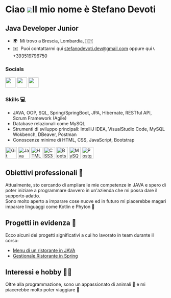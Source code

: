 Ciao ![](https://user-images.githubusercontent.com/18350557/176309783-0785949b-9127-417c-8b55-ab5a4333674e.gif)Il mio nome è Stefano Devoti
======================================================================================================================================

Java Developer Junior
---------------------

* 🌍  Mi trovo a Brescia, Lombardia, :it:
* ✉️  Puoi contattarmi qui [stefanodevoti.dev@gmail.com](mailto:stefanodevoti.dev@gmail.com) oppure qui 📞 +393519796750

### Socials
<p align="left"> <a href="https://discord.com/users/stefanodevoti" target="_blank" rel="noreferrer"><img src="https://raw.githubusercontent.com/danielcranney/readme-generator/main/public/icons/socials/discord.svg" width="32" height="32" /></a> <a href="https://www.github.com/fefo92" target="_blank" rel="noreferrer"><img src="https://raw.githubusercontent.com/danielcranney/readme-generator/main/public/icons/socials/github.svg" width="32" height="32" /></a> <a href="https://www.linkedin.com/in/stefano-sd-devoti/" target="_blank" rel="noreferrer"><img src="https://raw.githubusercontent.com/danielcranney/readme-generator/main/public/icons/socials/linkedin.svg" width="32" height="32" /></a></p>

### Skills 💻
- JAVA, OOP, SQL, Spring/SpringBoot, JPA, Hibernate, RESTful API, Scrum Framework (Agile)
- Database relazionali come MySQL
- Strumenti di sviluppo principali: IntelliJ IDEA, VisualStudio Code, MySQL Wokbench, DBeaver, Postman
- Conoscenze minime di HTML, CSS, JavaScript, Bootstrap

<p align="left">
<a href="https://git-scm.com/" target="_blank" rel="noreferrer"><img src="https://raw.githubusercontent.com/danielcranney/readme-generator/main/public/icons/skills/git-colored.svg" width="36" height="36" alt="Git" /></a>
<a href="https://www.oracle.com/java/" target="_blank" rel="noreferrer"><img src="https://raw.githubusercontent.com/danielcranney/readme-generator/main/public/icons/skills/java-colored.svg" width="36" height="36" alt="Java" /></a>
<a href="https://developer.mozilla.org/en-US/docs/Glossary/HTML5" target="_blank" rel="noreferrer"><img src="https://raw.githubusercontent.com/danielcranney/readme-generator/main/public/icons/skills/html5-colored.svg" width="36" height="36" alt="HTML5" /></a>
<a href="https://www.w3.org/TR/CSS/#css" target="_blank" rel="noreferrer"><img src="https://raw.githubusercontent.com/danielcranney/readme-generator/main/public/icons/skills/css3-colored.svg" width="36" height="36" alt="CSS3" /></a>
<a href="https://getbootstrap.com/" target="_blank" rel="noreferrer"><img src="https://raw.githubusercontent.com/danielcranney/readme-generator/main/public/icons/skills/bootstrap-colored.svg" width="36" height="36" alt="Bootstrap" /></a>
<a href="https://www.mysql.com/" target="_blank" rel="noreferrer"><img src="https://raw.githubusercontent.com/danielcranney/readme-generator/main/public/icons/skills/mysql-colored.svg" width="36" height="36" alt="MySQL" /></a>
<a href="https://www.postgresql.org/" target="_blank" rel="noreferrer"><img src="https://raw.githubusercontent.com/danielcranney/readme-generator/main/public/icons/skills/postgresql-colored.svg" width="36" height="36" alt="PostgreSQL" /></a>
</p>

## Obiettivi professionali 🎯
Attualmente, sto cercando di ampliare le mie competenze in JAVA e spero di poter iniziare a programmare davvero in un'azienda che mi possa dare il supporto adatto.<br>
Sono molto aperto a imparare cose nuove ed in futuro mi piacerebbe magari imparare linguaggi come Kotlin e Phyton 🐍


## Progetti in evidenza 📁
Ecco alcuni dei progetti significativi a cui ho lavorato in team durante il corso:
- [Menu di un ristorante in JAVA](https://github.com/fefo92/RistoranteTeam3Java11)
- [Gestionale Ristorante in Spring](https://github.com/fefo92/ceresto_eat)

## Interessi e hobby 💆‍♂️
Oltre alla programmazione, sono un appassionato di animali 🐶 e mi piacerebbe molto poter viaggiare 🛫
